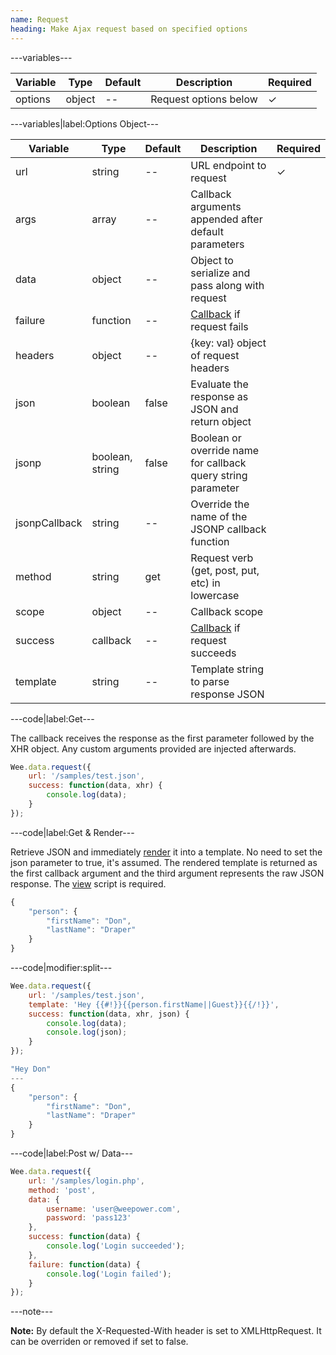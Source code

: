 ```yaml
---
name: Request
heading: Make Ajax request based on specified options
---
```


---variables---

| Variable | Type | Default | Description | Required |
| -- | -- | -- | -- | -- |
| options | object | -- | Request options below | ✓ |

---variables|label:Options Object---

| Variable | Type | Default | Description | Required |
| -- | -- | -- | -- | -- |
| url | string | -- | URL endpoint to request | ✓ |
| args | array | -- | Callback arguments appended after default parameters ||
| data | object | -- | Object to serialize and pass along with request ||
| failure | function | -- | [Callback](/script/#functions) if request fails ||
| headers | object | -- | {key: val} object of request headers ||
| json | boolean | false | Evaluate the response as JSON and return object ||
| jsonp | boolean, string | false | Boolean or override name for callback query string parameter ||
| jsonpCallback | string | -- | Override the name of the JSONP callback function ||
| method | string | get | Request verb (get, post, put, etc) in lowercase ||
| scope | object | -- | Callback scope ||
| success | callback | -- | [Callback](/script/#functions) if request succeeds ||
| template | string | -- | Template string to parse response JSON ||

---code|label:Get---

The callback receives the response as the first parameter followed by the XHR object. Any custom arguments provided are injected afterwards.

```javascript
Wee.data.request({
	url: '/samples/test.json',
	success: function(data, xhr) {
		console.log(data);
	}
});
```

---code|label:Get & Render---

Retrieve JSON and immediately [render](/script/view/#render) it into a template. No need to set the json parameter to true, it's assumed. The rendered template is returned as the first callback argument and the third argument represents the raw JSON response. The [view](/script/view) script is required.

```javascript
{
	"person": {
		"firstName": "Don",
		"lastName": "Draper"
	}
}
```

---code|modifier:split---

```javascript
Wee.data.request({
	url: '/samples/test.json',
	template: 'Hey {{#!}}{{person.firstName||Guest}}{{/!}}',
	success: function(data, xhr, json) {
		console.log(data);
		console.log(json);
	}
});
```

```javascript
"Hey Don"
---
{
	"person": {
		"firstName": "Don",
		"lastName": "Draper"
	}
}
```

---code|label:Post w/ Data---

```javascript
Wee.data.request({
	url: '/samples/login.php',
	method: 'post',
	data: {
		username: 'user@weepower.com',
		password: 'pass123'
	},
	success: function(data) {
		console.log('Login succeeded');
	},
	failure: function(data) {
    	console.log('Login failed');
    }
});
```

---note---

**Note:** By default the X-Requested-With header is set to XMLHttpRequest. It can be overriden or removed if set to false.